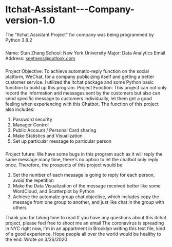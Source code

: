 # Itchat-Assistant---Company-version-1.0
The "Itchat Assistant Project" for company was being programmed by Python 3.8.2
###
Name: Stan Zhang
School: New York University
Major: Data Analytics
Email Address: seetness@outlook.com
###
Project Objective: To achieve automatic-reply function on the social platform, WeChat, for a company publicizing itself and getting a better customer service. I utilized the itchat package and some Python basic function to build up this program.
Project Function: This project can not only record the information and messages sent by the customers but also can send specific message to customers individually, let them get a good feeling when experiencing with this Chatbot.
The function of this project also includes:
1) Password security
2) Manager Control
3) Public Account / Personal Card sharing
4) Make Statistics and Visualization
5) Set up particular message to particular person
###
Project future: We have some bugs in this program such as it will reply the same message many time, there's no option to let the chatbot only reply once.
Therefore, the prospects of this project would be:
1) Set the number of each message is going to reply for each person, avoid the repetition
2) Make the Data Visualization of the message received better like some WordCloud, and Scatterplot by Python
3) Achieve the automatic group chat objective, which includes copy the message from one group to another, and just like chat in the group with others

Thank you for taking time to read
If you have any questions about this itchat project, please feel free to shoot me an email
The coronavirus is spreading in NYC right now, I'm in an appartment in Brooklyn writing this text file, kind of a good experience.
Hope people all over the world would be healthy to the end.
Wrote on 3/26/2020
